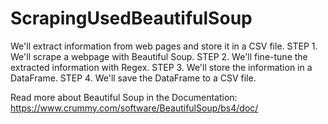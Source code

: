 # ScrapingUsedBeautifulSoup

We'll extract information from web pages and store it in a CSV file.
STEP 1. We'll scrape a webpage with Beautiful Soup.
STEP 2. We'll fine-tune the extracted information with Regex.
STEP 3. We'll store the information in a DataFrame.
STEP 4. We'll save the DataFrame to a CSV file.


Read more about Beautiful Soup in the Documentation:
https://www.crummy.com/software/BeautifulSoup/bs4/doc/
